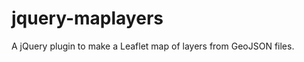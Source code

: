 jquery-maplayers
================

A jQuery plugin to make a Leaflet map of layers from GeoJSON files.